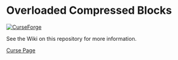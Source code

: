# Overloaded Compressed Blocks
[![CurseForge](http://cf.way2muchnoise.eu/full_319973_downloads.svg)](http://minecraft.curseforge.com/projects/overloaded-compressed-blocks)

See the Wiki on this repository for more information.

[Curse Page](https://mods.curse.com/mc-mods/minecraft/319973-overloaded-compressed-blocks)